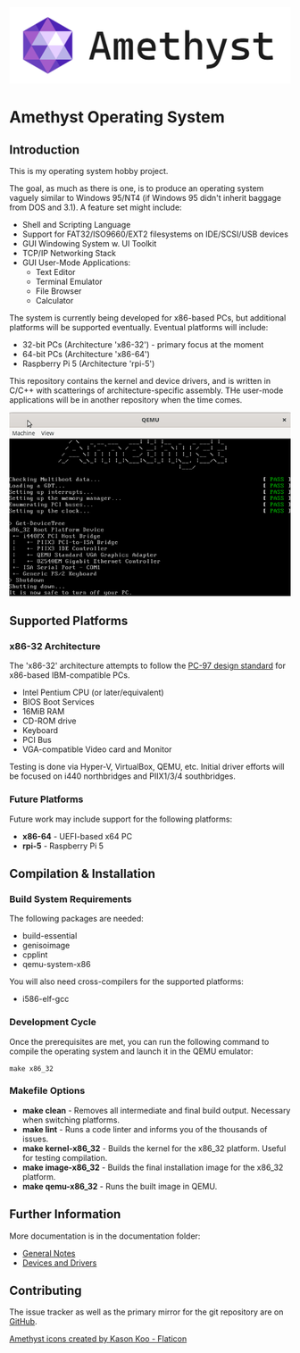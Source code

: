 ![Amethyst Operating System Logo](/Resources/amethyst-logotext.png)

# Amethyst Operating System

## Introduction

This is my operating system hobby project.

The goal, as much as there is one, is to produce an operating system vaguely 
similar to Windows 95/NT4 (if Windows 95 didn't inherit baggage from DOS and 3.1).
A feature set might include:

* Shell and Scripting Language
* Support for FAT32/ISO9660/EXT2 filesystems on IDE/SCSI/USB devices
* GUI Windowing System w. UI Toolkit
* TCP/IP Networking Stack
* GUI User-Mode Applications:
    * Text Editor
    * Terminal Emulator
    * File Browser
    * Calculator

The system is currently being developed for x86-based PCs, but additional 
platforms will be supported eventually. Eventual platforms will include:

* 32-bit PCs (Architecture 'x86-32') - primary focus at the moment
* 64-bit PCs (Architecture 'x86-64')
* Raspberry Pi 5 (Architecture 'rpi-5')

This repository contains the kernel and device drivers, and is written in C/C++ with scatterings 
of architecture-specific assembly. THe user-mode applications will be in another repository when the time comes.

![Screenshot of Amethyst Running in QEMU](/Resources/screenshot.png)

## Supported Platforms

### x86-32 Architecture

The 'x86-32' architecture attempts to follow the [PC-97 design standard](https://www.tech-insider.org/windows/research/1997/0711.html) for x86-based IBM-compatible PCs.

* Intel Pentium CPU (or later/equivalent)
* BIOS Boot Services
* 16MiB RAM
* CD-ROM drive
* Keyboard
* PCI Bus
* VGA-compatible Video card and Monitor

Testing is done via Hyper-V, VirtualBox, QEMU, etc. Initial driver efforts will be focused on i440 northbridges and PIIX1/3/4 southbridges.

### Future Platforms

Future work may include support for the following platforms:

 *  **x86-64** - UEFI-based x64 PC
 *  **rpi-5** - Raspberry Pi 5

## Compilation & Installation

### Build System Requirements

The following packages are needed:

* build-essential
* genisoimage
* cpplint
* qemu-system-x86

You will also need cross-compilers for the supported platforms:

* i586-elf-gcc

### Development Cycle

Once the prerequisites are met, you can run the following command to compile
the operating system and launch it in the QEMU emulator:

    make x86_32

### Makefile Options

* **make clean** - Removes all intermediate and final build output. Necessary 
  when switching platforms.
* **make lint** - Runs a code linter and informs you of the thousands of issues.
* **make kernel-x86_32** - Builds the kernel for the x86_32 platform. Useful
  for testing compilation.
* **make image-x86_32** - Builds the final installation image for the x86_32 
  platform.
* **make qemu-x86_32** - Runs the built image in QEMU.

## Further Information

More documentation is in the documentation folder:

* [General Notes](Docs/Notes.md)
* [Devices and Drivers](Docs/devices-and-drivers.md)

## Contributing

The issue tracker as well as the primary mirror for the git repository are on
[GitHub](https://github.com/JackScottAU/Amethyst).

<a href="https://www.flaticon.com/free-icons/amethyst" title="amethyst icons">Amethyst icons created by Kason Koo - Flaticon</a>
